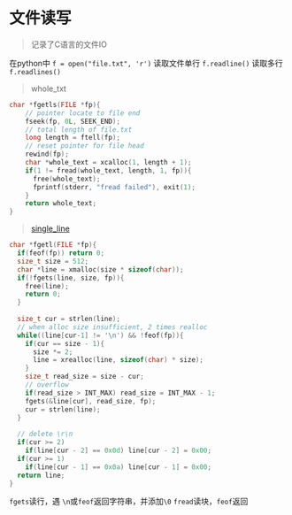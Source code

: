 # 文件读写

> 记录了C语言的文件IO

在python中
`f = open("file.txt", 'r')`
读取文件单行
`f.readline()`
读取多行
`f.readlines()`


> whole_txt
```C
char *fgetls(FILE *fp){
    // pointer locate to file end
    fseek(fp, 0L, SEEK_END);
    // total length of file.txt
    long length = ftell(fp);
    // reset pointer for file head
    rewind(fp);
    char *whole_text = xcalloc(1, length + 1);
    if(1 != fread(whole_text, length, 1, fp)){
      free(whole_text);
      fprintf(stderr, "fread failed"), exit(1);
    }
    return whole_text;
}
```

> [single_line](https://github.com/AlexeyAB/darknet/blob/master/src/utils.c)
```C
char *fgetl(FILE *fp){
  if(feof(fp)) return 0;
  size_t size = 512;
  char *line = xmalloc(size * sizeof(char));
  if(!fgets(line, size, fp)){
    free(line);
    return 0;
  }
  
  size_t cur = strlen(line);
  // when alloc size insufficient, 2 times realloc
  while((line[cur-1] != '\n') && !feof(fp)){
    if(cur == size - 1){
      size *= 2; 
      line = xrealloc(line, sizeof(char) * size);
    }
    size_t read_size = size - cur;
    // overflow
    if(read_size > INT_MAX) read_size = INT_MAX - 1;
    fgets(&line[cur], read_size, fp);
    cur = strlen(line);
  }
  
  // delete \r\n
  if(cur >= 2)
    if(line[cur - 2] == 0x0d) line[cur - 2] = 0x00;
  if(cur >= 1)
    if(line[cur - 1] == 0x0a) line[cur - 1] = 0x00;
  return line;
}
```

`fgets`读行，遇 `\n`或`feof`返回字符串，并添加`\0` 
`fread`读块，`feof`返回

<!-- 2020年6月13日 12:40  -->